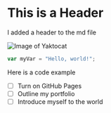 # This is a Header

I added a header to the md file

![Image of Yaktocat](https://octodex.github.com/images/yaktocat.png)


``` javascript
var myVar = "Hello, world!";
```

Here is a code example

- [ ] Turn on GitHub Pages
- [ ] Outline my portfolio
- [ ] Introduce myself to the world
